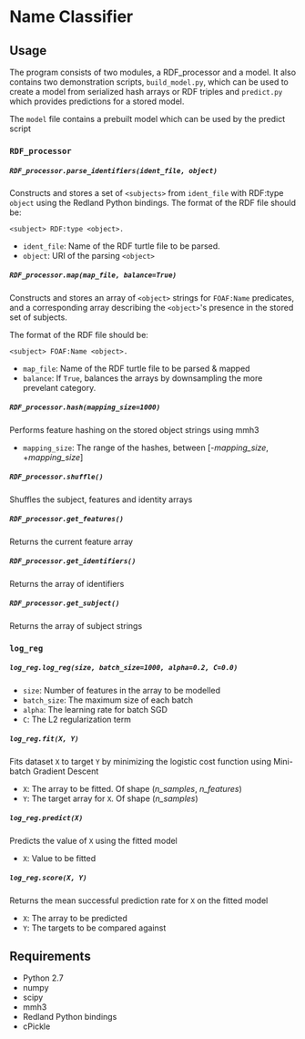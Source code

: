 # Name Classifier
## Usage
The program consists of two modules, a RDF_processor and a model.
It also contains two demonstration scripts, `build_model.py`, which can be used to create a model from serialized hash arrays or RDF triples and `predict.py` which provides predictions for a stored model.

The `model` file contains a prebuilt model which can be used by the predict script

### `RDF_processor`

##### `RDF_processor.parse_identifiers(ident_file, object)`
Constructs and stores a set of `<subjects>` from `ident_file` with RDF:type `object` using the Redland Python bindings.
The format of the RDF file should be:
	
    <subject> RDF:type <object>.

* `ident_file`: Name of the RDF turtle file to be parsed.
* `object`: URI of the parsing `<object>`

##### `RDF_processor.map(map_file, balance=True)`
Constructs and stores an array of `<object>` strings for `FOAF:Name` predicates, and a corresponding array describing the `<object>`'s presence in the stored set of subjects.

The format of the RDF file should be:

	<subject> FOAF:Name <object>.

* `map_file`: Name of the RDF turtle file to be parsed & mapped
* `balance`: If `True`, balances the arrays by downsampling the more prevelant category.

##### `RDF_processor.hash(mapping_size=1000)`
Performs feature hashing on the stored object strings using mmh3

* `mapping_size`: The range of the hashes, between [-_mapping\_size_, +_mapping\_size_]

##### `RDF_processor.shuffle()`
Shuffles the subject, features and identity arrays

##### `RDF_processor.get_features()`
Returns the current feature array

##### `RDF_processor.get_identifiers()`
Returns the array of identifiers

##### `RDF_processor.get_subject()`
Returns the array of subject strings


### `log_reg`

##### `log_reg.log_reg(size, batch_size=1000, alpha=0.2, C=0.0)`

* `size`: Number of features in the array to be modelled
* `batch_size`: The maximum size of each batch
* `alpha`: The learning rate for batch SGD
* `C`: The L2 regularization term

##### `log_reg.fit(X, Y)`
Fits dataset `X` to target `Y` by minimizing the logistic cost function using Mini-batch Gradient Descent

* `X`: The array to be fitted. Of shape (_n\_samples_, _n\_features_)
* `Y`: The target array for `X`. Of shape (_n\_samples_)

##### `log_reg.predict(X)`
Predicts the value of `X` using the fitted model
 
* `X`: Value to be fitted

##### `log_reg.score(X, Y)`
Returns the mean successful prediction rate for `X` on the fitted model 

* `X`: The array to be predicted
* `Y`: The targets to be compared against


## Requirements
* Python 2.7
* numpy
* scipy
* mmh3
* Redland Python bindings
* cPickle
